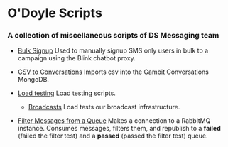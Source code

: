# O'Doyle Scripts

### A collection of miscellaneous scripts of DS Messaging team

- [Bulk Signup](https://github.com/DoSomething/odoyle-scripts/tree/master/bulk-signup) Used to manually signup SMS only users in bulk to a campaign using the Blink chatbot proxy.

- [CSV to Conversations](./csv-to-conversations) Imports csv into the Gambit Conversations MongoDB.

- [Load testing](./load-tester) Load testing scripts.
  - [Broadcasts](./load-tester/load-tests/broadcasts) Load tests our broadcast infrastructure.

- [Filter Messages from a Queue](./filter-messages-from-queue) Makes a connection to a RabbitMQ instance. Consumes messages, filters them, and republish to a **failed** (failed the filter test) and a **passed** (passed the filter test) queue.
